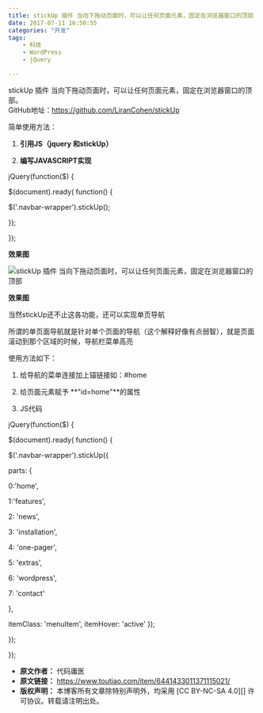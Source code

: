 ```yaml
---
title: stickUp 插件 当向下拖动页面时，可以让任何页面元素，固定在浏览器窗口的顶部
date: 2017-07-11 16:50:55
categories: "开发"
tags:
	- 科技
	- WordPress
	- jQuery

---
```


stickUp 插件 当向下拖动页面时，可以让任何页面元素，固定在浏览器窗口的顶部。  
GitHub地址：https://github.com/LiranCohen/stickUp

简单使用方法：

1.  **引用JS（jquery 和stickUp）**
    
    <script src="js/jquery.min.js"></script>  
    
    
    <script src="js/stickUp.min.js"></script>
2.  **编写JAVASCRIPT实现**

jQuery(function($) \{

$(document).ready( function() \{

$('.navbar-wrapper').stickUp();

\});

\});

**效果图**

![stickUp 插件 当向下拖动页面时，可以让任何页面元素，固定在浏览器窗口的顶部][stickUp _]  


**效果图**

当然stickUp还不止这各功能，还可以实现单页导航

所谓的单页面导航就是针对单个页面的导航（这个解释好像有点弱智），就是页面滚动到那个区域的时候，导航栏菜单高亮

使用方法如下：

1.  给导航的菜单连接加上锚链接如：\#home  
    
2.  给页面元素赋予 **"id=home"**的属性
3.  JS代码

jQuery(function($) \{

$(document).ready( function() \{

$('.navbar-wrapper').stickUp(\{

parts: \{

0:'home',

1:'features',

2: 'news',

3: 'installation',

4: 'one-pager',

5: 'extras',

6: 'wordpress',

7: 'contact'

\},

itemClass: 'menuItem', itemHover: 'active' \});

\});

\});


[stickUp _]: /pro/os/crawler/Y7FA-QEQZ-I6RI.jpg
 *  **原文作者：** 代码庸医
 *  **原文链接：** https://www.toutiao.com/item/6441433011371115021/
 *  **版权声明：** 本博客所有文章除特别声明外，均采用 [CC BY-NC-SA 4.0][] 许可协议。转载请注明出处。
